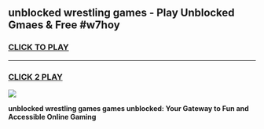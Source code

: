 
## unblocked wrestling games - Play Unblocked Gmaes & Free #w7hoy
<h3>
<a href="https://news.freeplayer.one?title=unblocked_wrestling_games&ref=03M">CLICK TO PLAY</a></h3>
<hr>

<h3>
<a href="https://news.freeplayer.one?title=unblocked_wrestling_games&ref=03M">CLICK 2 PLAY</a>
  
</h3>

<a href="https://news.freeplayer.one?title=unblocked_wrestling_games&ref=03M"><img src="https://clearcache.store/games.png"></a>


**unblocked wrestling games games unblocked: Your Gateway to Fun and Accessible Online Gaming**
